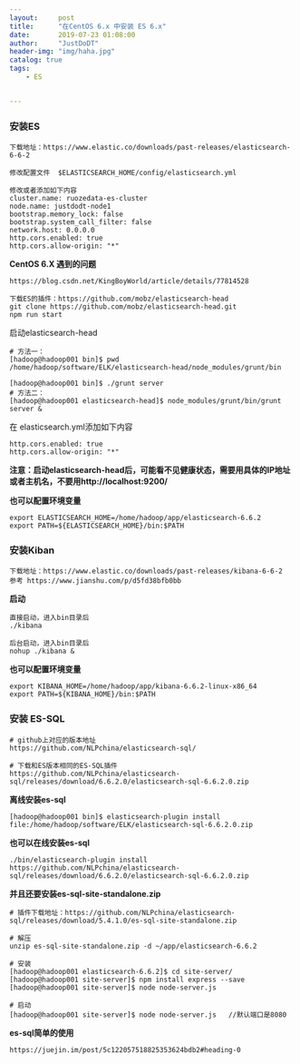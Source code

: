 ```yaml
---
layout:     post
title:      "在CentOS 6.x 中安装 ES 6.x"
date:       2019-07-23 01:08:00
author:     "JustDoDT"
header-img: "img/haha.jpg"
catalog: true
tags:
    - ES


---
```




### 安装ES

~~~
下载地址：https://www.elastic.co/downloads/past-releases/elasticsearch-6-6-2

修改配置文件  $ELASTICSEARCH_HOME/config/elasticsearch.yml 

修改或者添加如下内容
cluster.name: ruozedata-es-cluster
node.name: justdodt-node1
bootstrap.memory_lock: false
bootstrap.system_call_filter: false
network.host: 0.0.0.0
http.cors.enabled: true
http.cors.allow-origin: "*"
~~~



**CentOS 6.X 遇到的问题**

~~~
https://blog.csdn.net/KingBoyWorld/article/details/77814528
~~~

~~~
下载ES的插件：https://github.com/mobz/elasticsearch-head
git clone https://github.com/mobz/elasticsearch-head.git
npm run start
~~~



启动elasticsearch-head

~~~
# 方法一：
[hadoop@hadoop001 bin]$ pwd
/home/hadoop/software/ELK/elasticsearch-head/node_modules/grunt/bin

[hadoop@hadoop001 bin]$ ./grunt server
# 方法二：
[hadoop@hadoop001 elasticsearch-head]$ node_modules/grunt/bin/grunt server &

~~~

在   elasticsearch.yml添加如下内容

~~~
http.cors.enabled: true
http.cors.allow-origin: "*"
~~~



**注意：启动elasticsearch-head后，可能看不见健康状态，需要用具体的IP地址或者主机名，不要用http://localhost:9200/**



**也可以配置环境变量**

~~~
export ELASTICSEARCH_HOME=/home/hadoop/app/elasticsearch-6.6.2
export PATH=${ELASTICSEARCH_HOME}/bin:$PATH
~~~





### 安装Kiban

~~~
下载地址：https://www.elastic.co/downloads/past-releases/kibana-6-6-2
参考 https://www.jianshu.com/p/d5fd38bfb0bb
~~~

**启动**

~~~
直接启动，进入bin目录后
./kibana

后台启动，进入bin目录后
nohup ./kibana &
~~~

**也可以配置环境变量**

~~~
export KIBANA_HOME=/home/hadoop/app/kibana-6.6.2-linux-x86_64
export PATH=${KIBANA_HOME}/bin:$PATH

~~~



### 安装 ES-SQL

~~~
# github上对应的版本地址
https://github.com/NLPchina/elasticsearch-sql/

# 下载和ES版本相同的ES-SQL插件
https://github.com/NLPchina/elasticsearch-sql/releases/download/6.6.2.0/elasticsearch-sql-6.6.2.0.zip
~~~



**离线安装es-sql**

~~~
[hadoop@hadoop001 bin]$ elasticsearch-plugin install file:/home/hadoop/software/ELK/elasticsearch-sql-6.6.2.0.zip 
~~~



**也可以在线安装es-sql**

~~~
./bin/elasticsearch-plugin install https://github.com/NLPchina/elasticsearch-sql/releases/download/6.6.2.0/elasticsearch-sql-6.6.2.0.zip
~~~



**并且还要安装es-sql-site-standalone.zip**

~~~
# 插件下载地址：https://github.com/NLPchina/elasticsearch-sql/releases/download/5.4.1.0/es-sql-site-standalone.zip

# 解压
unzip es-sql-site-standalone.zip -d ~/app/elasticsearch-6.6.2

# 安装
[hadoop@hadoop001 elasticsearch-6.6.2]$ cd site-server/
[hadoop@hadoop001 site-server]$ npm install express --save
[hadoop@hadoop001 site-server]$ node node-server.js

# 启动
[hadoop@hadoop001 site-server]$ node node-server.js   //默认端口是8080  
~~~



**es-sql简单的使用**

~~~
https://juejin.im/post/5c122057518825353624bdb2#heading-0
~~~

